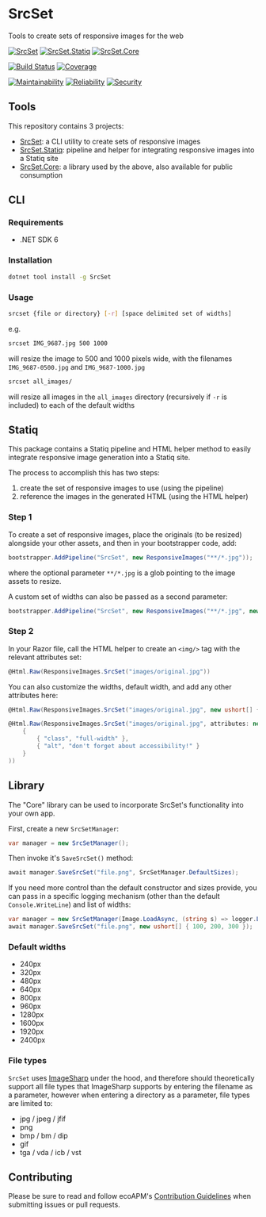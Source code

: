 # SrcSet

Tools to create sets of responsive images for the web

[![SrcSet](https://img.shields.io/nuget/v/SrcSet?logo=nuget&label=SrcSet)](https://www.nuget.org/packages/SrcSet/)
[![SrcSet.Statiq](https://img.shields.io/nuget/v/SrcSet.Statiq?logo=nuget&label=SrcSet.Statiq)](https://www.nuget.org/packages/SrcSet.Statiq/)
[![SrcSet.Core](https://img.shields.io/nuget/v/SrcSet.Core?logo=nuget&label=SrcSet.Core)](https://www.nuget.org/packages/SrcSet.Core/)

[![Build Status](https://github.com/ecoAPM/SrcSet/workflows/CI/badge.svg)](https://github.com/ecoAPM/SrcSet/actions)
[![Coverage](https://sonarcloud.io/api/project_badges/measure?project=ecoAPM_SrcSet&metric=coverage)](https://sonarcloud.io/dashboard?id=ecoAPM_SrcSet)

[![Maintainability](https://sonarcloud.io/api/project_badges/measure?project=ecoAPM_SrcSet&metric=sqale_rating)](https://sonarcloud.io/dashboard?id=ecoAPM_SrcSet)
[![Reliability](https://sonarcloud.io/api/project_badges/measure?project=ecoAPM_SrcSet&metric=reliability_rating)](https://sonarcloud.io/dashboard?id=ecoAPM_SrcSet)
[![Security](https://sonarcloud.io/api/project_badges/measure?project=ecoAPM_SrcSet&metric=security_rating)](https://sonarcloud.io/dashboard?id=ecoAPM_SrcSet)

## Tools

This repository contains 3 projects:
- [SrcSet](#cli): a CLI utility to create sets of responsive images
- [SrcSet.Statiq](#statiq): pipeline and helper for integrating responsive images into a Statiq site
- [SrcSet.Core](#library): a library used by the above, also available for public consumption

## CLI

### Requirements

- .NET SDK 6

### Installation

```bash
dotnet tool install -g SrcSet
```

### Usage

```bash
srcset {file or directory} [-r] [space delimited set of widths]
```

e.g.

```bash
srcset IMG_9687.jpg 500 1000
```

will resize the image to 500 and 1000 pixels wide, with the filenames `IMG_9687-0500.jpg` and `IMG_9687-1000.jpg`

```bash
srcset all_images/
```

will resize all images in the `all_images` directory (recursively if `-r` is included) to each of the default widths

## Statiq

This package contains a Statiq pipeline and HTML helper method to easily integrate responsive image generation into a Statiq site.

The process to accomplish this has two steps:
1. create the set of responsive images to use (using the pipeline)
2. reference the images in the generated HTML (using the HTML helper)

### Step 1

To create a set of responsive images, place the originals (to be resized) alongside your other assets, and then in your bootstrapper code, add:

```c#
bootstrapper.AddPipeline("SrcSet", new ResponsiveImages("**/*.jpg"));
```

where the optional parameter `**/*.jpg` is a glob pointing to the image assets to resize.

A custom set of widths can also be passed as a second parameter:

```c#
bootstrapper.AddPipeline("SrcSet", new ResponsiveImages("**/*.jpg", new ushort[] { 100, 200, 300 }));
```

### Step 2

In your Razor file, call the HTML helper to create an `<img/>` tag with the relevant attributes set:

```c#
@Html.Raw(ResponsiveImages.SrcSet("images/original.jpg"))
```

You can also customize the widths, default width, and add any other attributes here:

```c#
@Html.Raw(ResponsiveImages.SrcSet("images/original.jpg", new ushort[] { 100, 200, 300 }, 200))
```

```c#
@Html.Raw(ResponsiveImages.SrcSet("images/original.jpg", attributes: new Dictionary<string, string>
	{
		{ "class", "full-width" },
		{ "alt", "don't forget about accessibility!" }
	}
))
```

## Library

The "Core" library can be used to incorporate SrcSet's functionality into your own app.

First, create a new `SrcSetManager`:

```c#
var manager = new SrcSetManager();
```

Then invoke it's `SaveSrcSet()` method:

```c#
await manager.SaveSrcSet("file.png", SrcSetManager.DefaultSizes);
```

If you need more control than the default constructor and sizes provide, you can pass in a specific logging mechanism (other than the default `Console.WriteLine`) and list of widths:

```c#
var manager = new SrcSetManager(Image.LoadAsync, (string s) => logger.LogDebug(s));
await manager.SaveSrcSet("file.png", new ushort[] { 100, 200, 300 });
```

### Default widths

- 240px
- 320px
- 480px
- 640px
- 800px
- 960px
- 1280px
- 1600px
- 1920px
- 2400px

### File types

`SrcSet` uses [ImageSharp](https://imagesharp.net) under the hood, and therefore should theoretically support all file types that ImageSharp supports by entering the filename as a parameter, however when entering a directory as a parameter, file types are limited to:

- jpg / jpeg / jfif
- png
- bmp / bm / dip
- gif
- tga / vda / icb / vst

## Contributing

Please be sure to read and follow ecoAPM's [Contribution Guidelines](CONTRIBUTING.md) when submitting issues or pull requests.